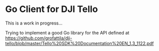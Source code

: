 # Go Client for DJI Tello

This is a work in progress...

Trying to implement a good Go library for the API defined at https://github.com/grofattila/dji-tello/blob/master/Tello%20SDK%20Documentation%20EN_1.3_1122.pdf